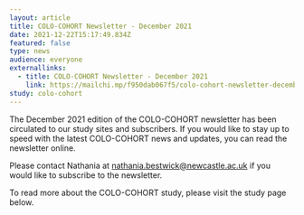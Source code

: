 ```yaml
---
layout: article
title: COLO-COHORT Newsletter - December 2021
date: 2021-12-22T15:17:49.834Z
featured: false
type: news
audience: everyone
externallinks:
  - title: COLO-COHORT Newsletter - December 2021
    link: https://mailchi.mp/f950dab067f5/colo-cohort-newsletter-december-2021
study: colo-cohort
---
```

The December 2021 edition of the COLO-COHORT newsletter has been circulated to our study sites and subscribers. If you would like to stay up to speed with the latest COLO-COHORT news and updates, you can read the newsletter online.

Please contact Nathania at nathania.bestwick@newcastle.ac.uk if you would like to subscribe to the newsletter.

To read more about the COLO-COHORT study, please visit the study page below.